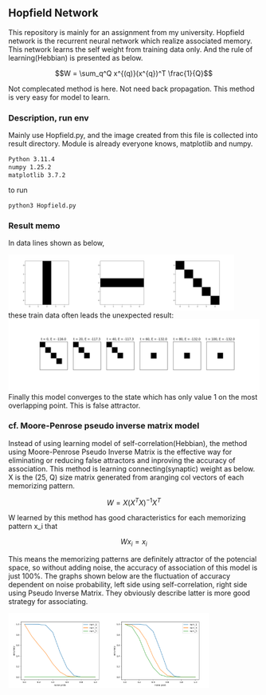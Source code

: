 ## Hopfield Network
This repository is mainly for an assignment from my university.
Hopfield network is the recurrent neural network which realize associated memory.
This network learns the self weight from training data only. And the rule of learning(Hebbian) is presented as below.
```math
W = \sum_q^Q x^{(q)}(x^{q})^T \frac{1}{Q}
```
Not complecated method is here. Not need back propagation. This method is very easy for model to learn.

### Description, run env
Mainly use Hopfield.py, and the image created from this file is collected into result directory.
Module is already everyone knows, matplotlib and numpy.
```
Python 3.11.4
numpy 1.25.2
matplotlib 3.7.2
```
to run
```
python3 Hopfield.py
```

### Result memo
In data lines shown as below,
<div style='display: flex;' >
<img src='https://github.com/nemusheep/HopfieldNet/blob/main/data/lines_0.png' width='30%' height='auto'>
<img src='https://github.com/nemusheep/HopfieldNet/blob/main/data/lines_1.png' width='30%' height='auto'>
<img src='https://github.com/nemusheep/HopfieldNet/blob/main/data/lines_2.png' width='30%' height='auto'>
</div>
these train data often leads the unexpected result:
<img src='https://github.com/nemusheep/HopfieldNet/blob/main/fig/false_attractor.png'>
Finally this model converges to the state which has only value 1 on the most overlapping point.
This is false attractor.

### cf. Moore-Penrose pseudo inverse matrix model
Instead of using learning model of self-correlation(Hebbian), the method using Moore-Penrose Pseudo Inverse Matrix is the effective way for eliminating or reducing false attractors and inproving the accuracy of association.
This method is learning connecting(synaptic) weight as below. X is the (25, Q) size matrix generated from aranging col vectors of each memorizing pattern.
```math
W = X (X^T X)^{-1} X^T
```
W learned by this method has good characteristics for each memorizing pattern x_i that
```math
W x_i = x_i
```
This means the memorizing patterns are definitely attractor of the potencial space, so without adding noise, the accuracy of association of this model is just 100%.
The graphs shown below are the fluctuation of accuracy dependent on noise probability, left side using self-correlation, right side using Pseudo Inverse Matrix. They obviously describe latter is more good strategy for associating.
<div style='display: flex;' >
<img src='https://github.com/nemusheep/HopfieldNet/blob/main/fig/acc.png' width='40%' height='auto'>
<img src='https://github.com/nemusheep/HopfieldNet/blob/main/fig/accPIM.png' width='40%' height='auto'>
</div>